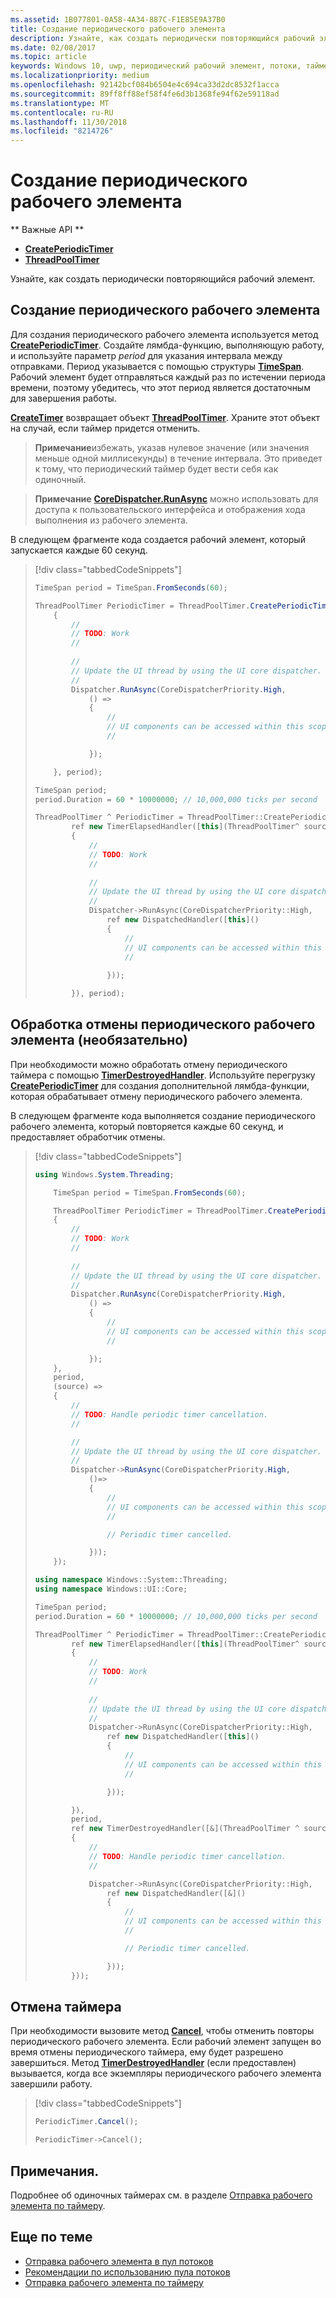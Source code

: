 ```yaml
---
ms.assetid: 1B077801-0A58-4A34-887C-F1E85E9A37B0
title: Создание периодического рабочего элемента
description: Узнайте, как создать периодически повторяющийся рабочий элемент.
ms.date: 02/08/2017
ms.topic: article
keywords: Windows 10, uwp, периодический рабочий элемент, потоки, таймеры
ms.localizationpriority: medium
ms.openlocfilehash: 92142bcf084b6504e4c694ca33d2dc8532f1acca
ms.sourcegitcommit: 89ff8ff88ef58f4fe6d3b1368fe94f62e59118ad
ms.translationtype: MT
ms.contentlocale: ru-RU
ms.lasthandoff: 11/30/2018
ms.locfileid: "8214726"
---
```

# <a name="create-a-periodic-work-item"></a>Создание периодического рабочего элемента


** Важные API **

-   [**CreatePeriodicTimer**](https://msdn.microsoft.com/library/windows/apps/Hh967915)
-   [**ThreadPoolTimer**](https://msdn.microsoft.com/library/windows/apps/BR230587)

Узнайте, как создать периодически повторяющийся рабочий элемент.

## <a name="create-the-periodic-work-item"></a>Создание периодического рабочего элемента

Для создания периодического рабочего элемента используется метод [**CreatePeriodicTimer**](https://msdn.microsoft.com/library/windows/apps/Hh967915). Создайте лямбда-функцию, выполняющую работу, и используйте параметр *period* для указания интервала между отправками. Период указывается с помощью структуры [**TimeSpan**](https://msdn.microsoft.com/library/windows/apps/BR225996). Рабочий элемент будет отправляться каждый раз по истечении периода времени, поэтому убедитесь, что этот период является достаточным для завершения работы.

[**CreateTimer**](https://msdn.microsoft.com/library/windows/apps/windows.system.threading.threadpooltimer.createtimer.aspx) возвращает объект [**ThreadPoolTimer**](https://msdn.microsoft.com/library/windows/apps/BR230587). Храните этот объект на случай, если таймер придется отменить.

> **Примечание**избежать, указав нулевое значение (или значения меньше одной миллисекунды) в течение интервала. Это приведет к тому, что периодический таймер будет вести себя как одиночный.

> **Примечание** [**CoreDispatcher.RunAsync**](https://msdn.microsoft.com/library/windows/apps/Hh750317) можно использовать для доступа к пользовательского интерфейса и отображения хода выполнения из рабочего элемента.

В следующем фрагменте кода создается рабочий элемент, который запускается каждые 60 секунд.

> [!div class="tabbedCodeSnippets"]
> ```csharp
> TimeSpan period = TimeSpan.FromSeconds(60);
>
> ThreadPoolTimer PeriodicTimer = ThreadPoolTimer.CreatePeriodicTimer((source) =>
>     {
>         //
>         // TODO: Work
>         //
>         
>         //
>         // Update the UI thread by using the UI core dispatcher.
>         //
>         Dispatcher.RunAsync(CoreDispatcherPriority.High,
>             () =>
>             {
>                 //
>                 // UI components can be accessed within this scope.
>                 //
>
>             });
>
>     }, period);
> ```
> ``` cpp
> TimeSpan period;
> period.Duration = 60 * 10000000; // 10,000,000 ticks per second
>
> ThreadPoolTimer ^ PeriodicTimer = ThreadPoolTimer::CreatePeriodicTimer(
>         ref new TimerElapsedHandler([this](ThreadPoolTimer^ source)
>         {
>             //
>             // TODO: Work
>             //
>             
>             //
>             // Update the UI thread by using the UI core dispatcher.
>             //
>             Dispatcher->RunAsync(CoreDispatcherPriority::High,
>                 ref new DispatchedHandler([this]()
>                 {
>                     //
>                     // UI components can be accessed within this scope.
>                     //
>                         
>                 }));
>
>         }), period);
> ```

## <a name="handle-cancellation-of-the-periodic-work-item-optional"></a>Обработка отмены периодического рабочего элемента (необязательно)

При необходимости можно обработать отмену периодического таймера с помощью [**TimerDestroyedHandler**](https://msdn.microsoft.com/library/windows/apps/Hh967926). Используйте перегрузку [**CreatePeriodicTimer**](https://msdn.microsoft.com/library/windows/apps/Hh967915) для создания дополнительной лямбда-функции, которая обрабатывает отмену периодического рабочего элемента.

В следующем фрагменте кода выполняется создание периодического рабочего элемента, который повторяется каждые 60 секунд, и предоставляет обработчик отмены.

> [!div class="tabbedCodeSnippets"]
> ``` csharp
> using Windows.System.Threading;
>
>     TimeSpan period = TimeSpan.FromSeconds(60);
>
>     ThreadPoolTimer PeriodicTimer = ThreadPoolTimer.CreatePeriodicTimer((source) =>
>     {
>         //
>         // TODO: Work
>         //
>         
>         //
>         // Update the UI thread by using the UI core dispatcher.
>         //
>         Dispatcher.RunAsync(CoreDispatcherPriority.High,
>             () =>
>             {
>                 //
>                 // UI components can be accessed within this scope.
>                 //
>
>             });
>     },
>     period,
>     (source) =>
>     {
>         //
>         // TODO: Handle periodic timer cancellation.
>         //
>
>         //
>         // Update the UI thread by using the UI core dispatcher.
>         //
>         Dispatcher->RunAsync(CoreDispatcherPriority.High,
>             ()=>
>             {
>                 //
>                 // UI components can be accessed within this scope.
>                 //                 
>
>                 // Periodic timer cancelled.
>
>             }));
>     });
> ```
> ``` cpp
> using namespace Windows::System::Threading;
> using namespace Windows::UI::Core;
>
> TimeSpan period;
> period.Duration = 60 * 10000000; // 10,000,000 ticks per second
>
> ThreadPoolTimer ^ PeriodicTimer = ThreadPoolTimer::CreatePeriodicTimer(
>         ref new TimerElapsedHandler([this](ThreadPoolTimer^ source)
>         {
>             //
>             // TODO: Work
>             //
>                 
>             //
>             // Update the UI thread by using the UI core dispatcher.
>             //
>             Dispatcher->RunAsync(CoreDispatcherPriority::High,
>                 ref new DispatchedHandler([this]()
>                 {
>                     //
>                     // UI components can be accessed within this scope.
>                     //
>
>                 }));
>
>         }),
>         period,
>         ref new TimerDestroyedHandler([&](ThreadPoolTimer ^ source)
>         {
>             //
>             // TODO: Handle periodic timer cancellation.
>             //
>
>             Dispatcher->RunAsync(CoreDispatcherPriority::High,
>                 ref new DispatchedHandler([&]()
>                 {
>                     //
>                     // UI components can be accessed within this scope.
>                     //
>
>                     // Periodic timer cancelled.
>
>                 }));
>         }));
> ```

## <a name="cancel-the-timer"></a>Отмена таймера

При необходимости вызовите метод [**Cancel**](https://msdn.microsoft.com/library/windows/apps/windows.system.threading.threadpooltimer.cancel.aspx), чтобы отменить повторы периодического рабочего элемента. Если рабочий элемент запущен во время отмены периодического таймера, ему будет разрешено завершиться. Метод [**TimerDestroyedHandler**](https://msdn.microsoft.com/library/windows/apps/Hh967926) (если предоставлен) вызывается, когда все экземпляры периодического рабочего элемента завершили работу.

> [!div class="tabbedCodeSnippets"]
> ``` csharp
> PeriodicTimer.Cancel();
> ```
> ``` cpp
> PeriodicTimer->Cancel();
> ```

## <a name="remarks"></a>Примечания.

Подробнее об одиночных таймерах см. в разделе [Отправка рабочего элемента по таймеру](use-a-timer-to-submit-a-work-item.md).

## <a name="related-topics"></a>Еще по теме

* [Отправка рабочего элемента в пул потоков](submit-a-work-item-to-the-thread-pool.md)
* [Рекомендации по использованию пула потоков](best-practices-for-using-the-thread-pool.md)
* [Отправка рабочего элемента по таймеру](use-a-timer-to-submit-a-work-item.md)
 
